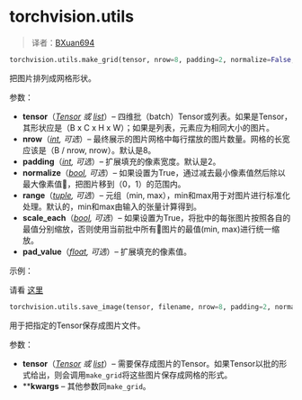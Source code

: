 

# torchvision.utils

> 译者：[BXuan694](https://github.com/BXuan694)

```py
torchvision.utils.make_grid(tensor, nrow=8, padding=2, normalize=False, range=None, scale_each=False, pad_value=0)
```

把图片排列成网格形状。

 
参数： 

*   **tensor**（[_Tensor_](../tensors.html#torch.Tensor "torch.Tensor") _或_ [_list_](https://docs.python.org/3/library/stdtypes.html#list "(in Python v3.7)")）– 四维批（batch）Tensor或列表。如果是Tensor，其形状应是（B x C x H x W）；如果是列表，元素应为相同大小的图片。
*   **nrow**（[_int_](https://docs.python.org/3/library/functions.html#int "(in Python v3.7)")_,_ _可选_）– 最终展示的图片网格中每行摆放的图片数量。网格的长宽应该是（B / nrow, nrow）。默认是8。
*   **padding**（[_int_](https://docs.python.org/3/library/functions.html#int "(in Python v3.7)")_,_ _可选_）– 扩展填充的像素宽度。默认是2。
*   **normalize**（[_bool_](https://docs.python.org/3/library/functions.html#bool "(in Python v3.7)")_,_ _可选_）– 如果设置为True，通过减去最小像素值然后除以最大像素值，把图片移到（0，1）的范围内。
*   **range**（[_tuple_](https://docs.python.org/3/library/stdtypes.html#tuple "(in Python v3.7)")_,_ _可选_）– 元组（min, max），min和max用于对图片进行标准化处理。默认的，min和max由输入的张量计算得到。
*   **scale_each**（[_bool_](https://docs.python.org/3/library/functions.html#bool "(in Python v3.7)")_,_ _可选_）– 如果设置为True，将批中的每张图片按照各自的最值分别缩放，否则使用当前批中所有图片的最值(min, max)进行统一缩放。
*   **pad_value**（[_float_](https://docs.python.org/3/library/functions.html#float "(in Python v3.7)")_,_ _可选_）– 扩展填充的像素值。



示例：

请看 [这里](https://gist.github.com/anonymous/bf16430f7750c023141c562f3e9f2a91)

```py
torchvision.utils.save_image(tensor, filename, nrow=8, padding=2, normalize=False, range=None, scale_each=False, pad_value=0)
```

用于把指定的Tensor保存成图片文件。

 
参数：

*   **tensor**（[_Tensor_](../tensors.html#torch.Tensor "torch.Tensor") _或_ [_list_](https://docs.python.org/3/library/stdtypes.html#list "(in Python v3.7)")）– 需要保存成图片的Tensor。如果Tensor以批的形式给出，则会调用`make_grid`将这些图片保存成网格的形式。
*   ****kwargs** – 其他参数同`make_grid`。

